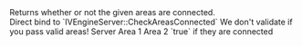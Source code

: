 <function name="CheckAreasConnected" parent="pvs" type="libraryfunc">
	<description>
		Returns whether or not the given areas are connected.<br>
		Direct bind to `IVEngineServer::CheckAreasConnected`
		<note>
			We don't validate if you pass valid areas!
		</note>
	</description>
	<realm>Server</realm>
	<args>
		<arg name="area1" type="number">Area 1</arg>
		<arg name="area2" type="number">Area 2</arg>
	</args>
	<rets>
		<ret name="connected" type="boolean">`true` if they are connected</ret>
	</rets>
</function>